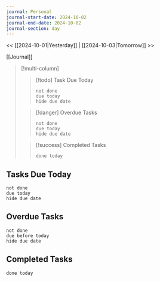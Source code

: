 ```yaml
---
journal: Personal
journal-start-date: 2024-10-02
journal-end-date: 2024-10-02
journal-section: day
---
```

<< [[2024-10-01|Yesterday]] | [[2024-10-03|Tomorrow]] >>

[[Journal]]

> [!multi-column]
> 
>> [!todo] Task Due Today
>> ```tasks
>> not done
>> due today
>> hide due date
>> ```
> 
>> [!danger] Overdue Tasks
>> ```tasks
>> not done
>> due today
>> hide due date
>> ```
> 
>> [!success] Completed Tasks
>> ```tasks
>> done today
>> ```


## Tasks Due Today
```tasks
not done
due today
hide due date
```

## Overdue Tasks
```tasks
not done
due before today
hide due date
```

## Completed Tasks
```tasks
done today
```